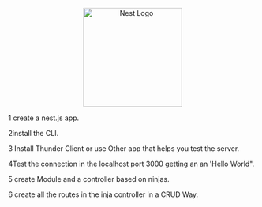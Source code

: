 <p align="center">
  <a href="http://nestjs.com/" target="blank"><img src="https://nestjs.com/img/logo-small.svg" width="200" alt="Nest Logo" /></a>
</p>

1 create a nest.js app.
 
2install the CLI.

3 Install Thunder Client or use Other app that helps you test the server.

4Test the connection in the localhost port 3000 getting an an 'Hello World".
 
5 create Module and a controller based on ninjas. 

6 create all the routes in the inja controller in a CRUD Way.